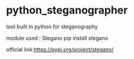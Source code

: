 # python_steganographer
tool built in python for steganography

module used : Stegano
pip install stegano

official link:https://pypi.org/project/stegano/
